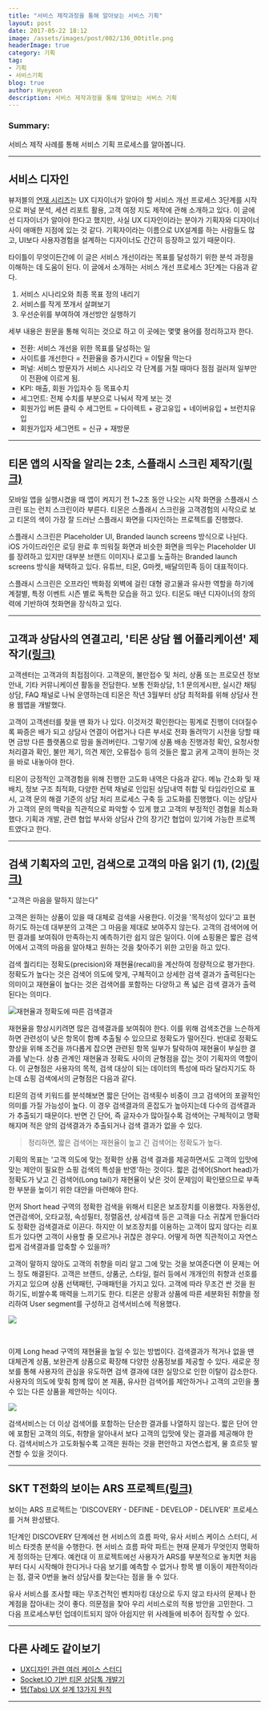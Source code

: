 ```yaml
---
title: "서비스 제작과정을 통해 알아보는 서비스 기획"
layout: post
date: 2017-05-22 18:12
image: /assets/images/post/002/136_00title.png
headerImage: true
category: 기획
tag:
- 기획
- 서비스기획
blog: true
author: Hyeyeon
description: 서비스 제작과정을 통해 알아보는 서비스 기획
---
```


### Summary:

서비스 제작 사례를 통해 서비스 기획 프로세스를 알아봅니다.

---

## 서비스 디자인

뷰저블의 [연재 시리즈](https://brunch.co.kr/@beusable/30)는 UX 디자이너가 알아야 할 서비스 개선 프로세스 3단계를 시작으로 퍼널 분석, 세션 리포트 활용, 고객 여정 지도 제작에 관해 소개하고 있다. 이 글에선 디자이너가 알아야 한다고 했지만, 사실 UX 디자인이라는 분야가 기획자와 디자이너 사이 애매한 지점에 있는 것 같다. 기획자이라는 이름으로 UX설계를 하는 사람들도 많고, UI보다 사용자경험을 설계하는 디자이너도 간간히 등장하고 있기 때문이다.

타이틀이 무엇이든간에 이 글은 서비스 개선이라는 목표를 달성하기 위한 분석 과정을 이해하는 데 도움이 된다. 이 글에서 소개하는 서비스 개선 프로세스 3단계는 다음과 같다.

1. 서비스 시나리오와 최종 목표 정의 내리기
2. 서비스를 작게 쪼개서 살펴보기
3. 우선순위를 부여하여 개선방안 실행하기

세부 내용은 원문을 통해 익히는 것으로 하고 이 곳에는 몇몇 용어를 정리하고자 한다.

* 전환: 서비스 개선을 위한 목표를 달성하는 일
* 사이트를 개선한다 = 전환율을 증가시킨다 = 이탈율 막는다
* 퍼널: 서비스 방문자가 서비스 시나리오 각 단계를 거칠 때마다 점점 걸러져 일부만이 전환에 이르게 됨.
* KPI: 매출, 회원 가입자수 등 목표수치
* 세그먼트: 전체 수치를 부분으로 나눠서 작게 보는 것
* 회원가입 버튼 클릭 수 세그먼트 = 다이렉트 + 광고유입 + 네이버유입 + 브런치유입
* 회원가입자 세그먼트 =  신규 + 재방문

---

## 티몬 앱의 시작을 알리는 2초, 스플래시 스크린 제작기[(링크)](http://tmondev.blog.me/220992527657)

모바일 앱을 실행시켰을 때 앱이 켜지기 전 1~2초 동안 나오는 시작 화면을 스플래시 스크린 또는 런치 스크린이라 부른다. 티몬은 스플래시 스크린을 고객경험의 시작으로 보고 티몬의 색이 가장 잘 드러난 스플래시 화면을 디자인하는 프로젝트를 진행했다.

스플래시 스크린은 Placeholder UI, Branded launch screens 방식으로 나뉜다. iOS 가이드라인은 로딩 완료 후 띄워질 화면과 비슷한 화면을 띄우는 Placeholder UI를 장려하고 있지만 대부분 브랜드 이미지나 로고를 노출하는 Branded launch screens 방식을 채택하고 있다. 유튜브, 티몬, G마켓, 배달의민족 등이 대표적이다.

스플래시 스크린은 오프라인 백화점 외벽에 걸린 대형 광고물과 유사한 역할을 하기에 계절별, 특정 이벤트 시즌 별로 독특한 모습을 하고 있다. 티몬도 매년 디자이너의 창의력에 기반하여 첫화면을 장식하고 있다.

---

## 고객과 상담사의 연결고리, '티몬 상담 웹 어플리케이션' 제작기[(링크)](http://tmondev.blog.me/220990918714)

고객센터는 고객과의 최접점이다. 고객문의, 불만접수 및 처리, 상품 또는 프로모션 정보 안내, 기타 커뮤니케이션 활동을 전담한다. 보통 전화상담, 1:1 문의게시판, 실시간 채팅상담, FAQ 채널로 나눠 운영하는데 티몬은 작년 3월부터 상담 최적화를 위해 상담사 전용 웹앱을 개발했다.

고객이 고객센터를 찾을 땐 화가 나 있다. 이것저것 확인한다는 핑계로 진행이 더뎌질수록 짜증은 배가 되고 상담사 연결이 어렵거나 다른 부서로 전화 돌려막기 시전을 당할 때면 금방 다른 플랫폼으로 맘을 돌려버린다. 그렇기에 상품 배송 진행과정 확인, 요청사항 처리결과 확인, 불만 제기, 의견 제안, 오류접수 등의 것들은 짧고 굵게 고객이 원하는 것을 바로 내놓아야 한다.

티몬이 긍정적인 고객경험을 위해 진행한 고도화 내역은 다음과 같다. 메뉴 간소화 및 재배치, 정보 구조 최적화, 다양한 컨택 채널로 인입된 상담내역 취합 및 타임라인으로 표시, 고객 문의 해결 기준의 상담 처리 프로세스 구축 등 고도화를 진행했다. 이는 상담사가 고객의 문의 맥락을 직관적으로 파악할 수 있게 했고 고객의 부정적인 경험을 최소화했다. 기획과 개발, 관련 협업 부사와 상담사 간의 장기간 협업이 있기에 가능한 프로젝트였다고 한다.

---

## 검색 기획자의 고민, 검색으로 고객의 마음 읽기 (1), (2)[(링크)](http://tmondev.blog.me/220957031204)

"고객은 마음을 말하지 않는다"

고객은 원하는 상품이 있을 때 대체로 검색을 사용한다. 이것을 '목적성이 있다'고 표현하기도 하는데 대부분의 고객은 그 마음을 제대로 보여주지 않는다. 고객의 검색어에 어떤 결과를 보여줘야 만족하는지 예측하기란 쉽지 않은 일이다. 이에 쇼핑몰은 짧은 검색어에서 고객의 마음을 알아채고 원하는 것을 찾아주기 위한 고민을 하고 있다.

검색 퀄리티는 정확도(precision)와 재현율(recall)을 계산하여 정량적으로 평가한다. 정확도가 높다는 것은 검색어 의도에 맞게, 구체적이고 상세한 검색 결과가 출력된다는 의미이고 재현율이 높다는 것은 검색어를 포함하는 다양하고 폭 넓은 검색 결과가 출력된다는 의미다.

![재현율과 정확도에 따른 검색결과](http://postfiles15.naver.net/MjAxNzAzMDlfOTMg/MDAxNDg5MDMxMzMyMzAx.9LrXdC4mf77Ia-DwXzyq_79CMJLmQO8cF0zfGRivCy0g.it38xy545b7qRkvddaqW8vwiomcxfXCdWzAqyxy6c7Ig.PNG.tmondev/2_1.PNG?type=w773)
<br>

재현율을 향상시키려면 많은 검색결과를 보여줘야 한다. 이를 위해 검색조건을 느슨하게 하면 관련성이 낮은 항목이 함꼐 추출될 수 있으므로 정확도가 떨어진다. 반대로 정확도 향상을 위해 조건을 까다롭게 잡으면 관련된 항목 일부가 탈락하여 재현율이 부실한 결과를 낳는다. 상충 관계인 재현율과 정확도 사이의 균형점을 잡는 것이 기획자의 역할이다. 이 균형점은 사용자의 목적, 검색 대상이 되는 데이터의 특성에 따라 달라지기도 하는데 쇼핑 검색에서의 균형점은 다음과 같다.

티몬의 검색 키워드를 분석해보면 짧은 단어는 검색횟수 비중이 크고 검색어의 포괄적인 의미를 가질 가능성이 높다. 이 경우 검색결과의 혼잡도가 높아지는데 다수의 검색결과가 추출되기 때문이다. 반면 긴 단어, 즉 글자수가 많아질수록 검색어는 구체적이고 명확해지며 적은 양의 검색결과가 추출되거나 검색 결과가 없을 수 있다.

> 정리하면, 짧은 검색어는 재현율이 높고 긴 검색어는 정확도가 높다.

기획의 목표는 '고객 의도에 맞는 정확한 상품 검색 결과를 제공하면서도 고객의 입맛에 맞는 제안이 필요한 쇼핑 검색의 특성을 반영'하는 것이다. 짧은 검색어(Short head)가 정확도가 낮고 긴 검색어(Long tail)가 재현율이 낮은 것이 문제임이 확인됐으므로 부족한 부분을 높이기 위한 대안을 마련해야 한다.

먼저 Short head 구역의 정확한 검색을 위해서 티몬은 보조장치를 이용했다. 자동완성, 연관검색어, 오타교정, 속성필터, 정렬옵션, 상세검색 등은 고객을 다소 귀찮게 만들더라도 정확한 검색결과로 이끈다. 하지만 이 보조장치를 이용하는 고객이 많지 않다는 리포트가 있다면 고객이 사용할 줄 모르거나 귀찮은 경우다. 어떻게 하면 직관적이고 자연스럽게 검색결과를 압축할 수 있을까?

고객이 말하지 않아도 고객의 취향을 미리 알고 그에 맞는 것을 보여준다면 이 문제는 어느 정도 해결된다. 고객은 브랜드, 상품군, 스타일, 컬러 등에서 개개인의 취향과 선호를 가지고 있으며 상품 선택패턴, 구매패턴을 가지고 있다. 고객에 따라 무조건 싼 것을 원하기도, 비쌀수록 매력을 느끼기도 한다. 티몬은 상황과 상품에 따른 세분화된 취향을 정리하여 User segment를 구성하고 검색서비스에 적용했다.

![](http://postfiles9.naver.net/MjAxNzAzMjNfMjkx/MDAxNDkwMjUxMDMwNTk5.LglfensmHg2aR2uhXga9A1KYEfHpEjVQvR0DPrhS1-Ug.R8rnGQjCf5xwEHK7-WHier79HcMw7nNA9_Q8THbUo_wg.PNG.tmondev/3_1.png?type=w773)

<br>

이제 Long head 구역의 재현율을 높일 수 있는 방법이다. 검색결과가 적거나 없을 땐 대체관계 상품, 보완관계 상품으로 확장해 다양한 상품정보를 제공할 수 있다. 새로운 정보를 통해 사용자의 관심을 유도하면 검색 결과에 대한 실망으로 인한 이탈이 감소한다. 사용자의 의도에 맞춰 함께 많이 본 제품, 유사한 검색어를 제안하거나 고객의 고민을 풀 수 있는 다른 상품을 제안하는 식이다.

![](http://postfiles7.naver.net/MjAxNzAzMjNfMTE2/MDAxNDkwMjU4MDM5MDcy.9ef89QZuxmJtzIpvT65rSqtvGBG4tMpiqGZuYaF2o7Qg.zAvtNR6X9z1EnOalmppEPRYCOGsdNDz67o73W8pwD4Eg.PNG.tmondev/10.png?type=w773)
<br>

검색서비스는 더 이상 검색어를 포함하는 단순한 결과를 나열하지 않는다. 짧은 단어 안에 포함된 고객의 의도, 취향을 알아내서 보다 고객의 입맛에 맞는 결과를 제공해야 한다. 검색서비스가 고도화될수록 고객은 원하는 것을 편안하고 자연스럽게, 물 흐르듯 발견할 수 있을 것이다.

---

## SKT T전화의 보이는 ARS 프로젝트[(링크)](https://brunch.co.kr/@amyyoungah/9)

보이는 ARS 프로젝트는 'DISCOVERY - DEFINE - DEVELOP - DELIVER' 프로세스를 거쳐 완성됐다.

1단계인 DISCOVERY 단계에선 현 서비스의 흐름 파악, 유사 서비스 케이스 스터디, 서비스 타겟층 분석을 수행한다. 현 서비스 흐름 파악 파트는 현재 문제가 무엇인지 명확하게 정의하는 단계다. 예컨대 이 프로젝트에선 사용자가 ARS를 부분적으로 놓치면 처음부터 다시 시작해야 한다거나 다음 보기를 예측할 수 없거나 항목 별 이동이 제한적이라는 점, 결국 0번을 눌러 상담사를 찾는다는 점을 들 수 있다.

유사 서비스를 조사할 때는 무조건적인 벤치마킹 대상으로 두지 않고 타사의 문제나 한계점을 잡아내는 것이 좋다. 의문점을 찾아 우리 서비스로의 적용 방안을 고민한다. 그 다음 프로세스부턴 업데이트되지 않아 아쉽지만 위 사례들에 비추어 짐작할 수 있다.

---

## 다른 사례도 같이보기

* [UX디자인 관련 여러 케이스 스터디](https://www.casestudy.club/category/experience)
* [Socket.IO 기반 티몬 상담톡 개발기](http://tmondev.blog.me/220982377777)
* [탭(Tabs) UX 설계 13가지 원칙](https://brunch.co.kr/@ebprux/126)

---
